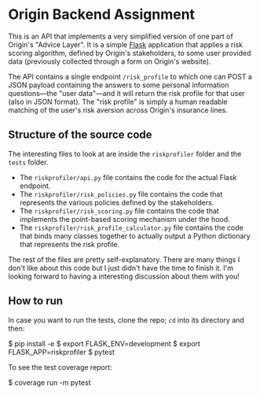 # Origin Backend Assignment

This is an API that implements a very simplified version of one part of Origin's "Advice Layer". It is a simple [Flask](http://flask.pocoo.org/) application that applies a risk scoring algorithm, defined by Origin's stakeholders, to some user provided data (previously collected through a form on Origin's website).

The API contains a single endpoint `/risk_profile` to which one can POST a JSON payload containing the answers to some personal information questions—the "user data"—and it will return the risk profile for that user (also in JSON format). The "risk profile" is simply a human readable matching of the user's risk aversion across Origin's insurance lines.

## Structure of the source code

The interesting files to look at are inside the `riskprofiler` folder and the `tests` folder.

- The `riskprofiler/api.py` file contains the code for the actual Flask endpoint.
- The `riskprofiler/risk_policies.py` file contains the code that represents the various policies defined by the stakeholders.
- The `riskprofiler/risk_scoring.py` file contains the code that implements the point-based scoring mechanism under the hood.
- The `riskprofiler/risk_profile_calculator.py` file contains the code that binds many classes together to actually output a Python dictionary that represents the risk profile.

The rest of the files are pretty self-explanatory. There are many things I don't like about this code but I just didn't have the time to finish it. I'm looking forward to having a interesting discussion about them with you!

## How to run

In case you want to run the tests, clone the repo; `cd` into its directory and then: 

  $ pip install -e
  $ export FLASK_ENV=development
  $ export FLASK_APP=riskprofiler
  $ pytest

To see the test coverage report:

  $ coverage run -m pytest
